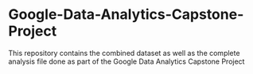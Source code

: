# Google-Data-Analytics-Capstone-Project
This repository contains the combined dataset as well as the complete analysis file done as part of the Google Data Analytics Capstone Project
